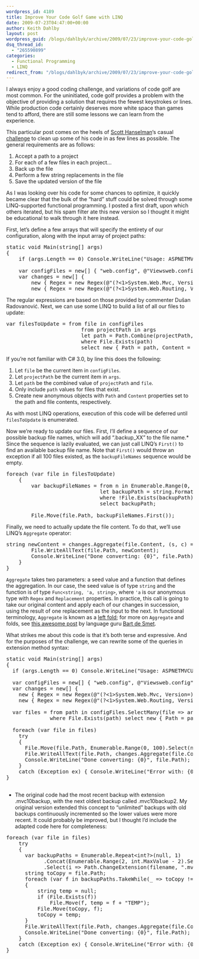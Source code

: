 ```yaml
---
wordpress_id: 4189
title: Improve Your Code Golf Game with LINQ
date: 2009-07-23T04:47:00+00:00
author: Keith Dahlby
layout: post
wordpress_guid: /blogs/dahlbyk/archive/2009/07/23/improve-your-code-golf-game-with-linq.aspx
dsq_thread_id:
  - "265590899"
categories:
  - Functional Programming
  - LINQ
redirect_from: "/blogs/dahlbyk/archive/2009/07/23/improve-your-code-golf-game-with-linq.aspx/"
---
```

I always enjoy a good coding challenge, and variations of code golf are most common. For the uninitiated, code golf provides a problem with the objective of providing a solution that requires the fewest keystrokes or lines. While production code certainly deserves more white space than games tend to afford, there are still some lessons we can learn from the experience.

This particular post comes on the heels of [Scott Hanselman](http://www.hanselman.com/blog/)&#8216;s casual [challenge](http://www.hanselman.com/blog/CheesyASPNETMVCProjectUpgraderForVisualStudio2010Beta1.aspx "Cheesy ASP.NET MVC Project Upgrader for Visual Studio 2010 Beta 1") to clean up some of his code in as few lines as possible. The general requirements are as follows: 

  1. Accept a path to a project
  2. For each of a few files in each project&#8230;
  3. Back up the file
  4. Perform a few string replacements in the file
  5. Save the updated version of the file

As I was looking over his code for some chances to optimize, it quickly became clear that the bulk of the &#8220;hard&#8221; stuff could be solved through some LINQ-supported functional programming. I posted a first draft, upon which others iterated, but his spam filter ate this new version so I thought it might be educational to walk through it here instead.

First, let&#8217;s define a few arrays that will specify the entirety of our configuration, along with the input array of project paths: 

<pre>static void Main(string[] args)<br />{<br />    if (args.Length == 0) Console.WriteLine("Usage: ASPNETMVCUpgrader pathToProject1 [pathToProject2] [pathToProject3]");<br /><br />    var configFiles = new[] { "web.config", @"Viewsweb.config" };<br />    var changes = new[] {<br />        new { Regex = new Regex(@"(?&lt;1&gt;System.Web.Mvc, Version=)1.0(?&lt;2&gt;.0.0,)", RegexOptions.Compiled), Replacement = "${1}1.1${2}"},<br />        new { Regex = new Regex(@"(?&lt;1&gt;System.Web.Routing, Version=)3.5(?&lt;2&gt;.0.0,)", RegexOptions.Compiled), Replacement = "${1}4.0${2}"} };</pre>

The regular expressions are based on those provided by commenter Du&scaron;an Radovanović. Next, we can use some LINQ to build a list of all our files to update: 

<pre>var filesToUpdate = from file in configFiles<br />                        from projectPath in args<br />                        let path = Path.Combine(projectPath, file)<br />                        where File.Exists(path)<br />                        select new { Path = path, Content = File.ReadAllText(path) };</pre>

If you&#8217;re not familiar with C# 3.0, by line this does the following: 

  1. Let `file` be the current item in `configFiles`.
  2. Let `projectPath` be the current item in `args`.
  3. Let `path` be the combined value of `projectPath` and `file`.
  4. Only include `path` values for files that exist.
  5. Create new anonymous objects with `Path` and `Content` properties set to the path and file contents, respectively.

As with most LINQ operations, execution of this code will be deferred until `filesToUpdate` is enumerated.

Now we&#8217;re ready to update our files. First, I&#8217;ll define a sequence of our possible backup file names, which will add &#8220;.backup_XX&#8221; to the file name.* Since the sequence is lazily evaluated, we can just call LINQ&#8217;s `First()` to find an available backup file name. Note that `First()` would throw an exception if all 100 files existed, as the `backupFileNames` sequence would be empty. 

<pre>foreach (var file in filesToUpdate)<br />    {<br />        var backupFileNames = from n in Enumerable.Range(0, 100)<br />                              let backupPath = string.Format("{0}.backup_{1:00}", file.Path, n)<br />                              where !File.Exists(backupPath)<br />                              select backupPath;<br /><br />        File.Move(file.Path, backupFileNames.First());</pre>

Finally, we need to actually update the file content. To do that, we&#8217;ll use LINQ&#8217;s `Aggregate` operator: 

<pre>string newContent = changes.Aggregate(file.Content, (s, c) =&gt; c.Regex.Replace(s, c.Replacement));<br />        File.WriteAllText(file.Path, newContent);<br />        Console.WriteLine("Done converting: {0}", file.Path);<br />    }<br />}</pre>

`Aggregate` takes two parameters: a seed value and a function that defines the aggregation. In our case, the seed value is of type `string` and the function is of type `Func<string, 'a, string>`, where `'a` is our anonymous type with `Regex` and `Replacement` properties. In practice, this call is going to take our original content and apply each of our changes in succession, using the result of one replacement as the input to the next. In functional terminology, `Aggregate` is known as a [left fold](http://en.wikipedia.org/wiki/Fold_(higher-order_function) "Fold (higher-order function)"); for more on `Aggregate` and folds, see [this awesome post](http://community.bartdesmet.net/blogs/bart/archive/2008/08/17/folding-left-right-and-the-linq-aggregation-operator.aspx "Folding left, right and the LINQ aggregation operator") by language guru [Bart de Smet](http://community.bartdesmet.net/blogs/bart/default.aspx).
  
What strikes me about this code is that it&#8217;s both terse and expressive. And for the purposes of the challenge, we can rewrite some of the queries in extension method syntax: 

<pre>static void Main(string[] args)<br />{<br />  if (args.Length == 0) Console.WriteLine("Usage: ASPNETMVCUpgrader pathToProject1 [pathToProject2] [pathToProject3]");<br /><br />  var configFiles = new[] { "web.config", @"Viewsweb.config" };<br />  var changes = new[] {<br />    new { Regex = new Regex(@"(?&lt;1&gt;System.Web.Mvc, Version=)1.0(?&lt;2&gt;.0.0,)", RegexOptions.Compiled), Replacement = "${1}1.1${2}"},<br />    new { Regex = new Regex(@"(?&lt;1&gt;System.Web.Routing, Version=)3.5(?&lt;2&gt;.0.0,)", RegexOptions.Compiled), Replacement = "${1}4.0${2}"} };<br /><br />  var files = from path in configFiles.SelectMany(file =&gt; args, (file, arg) =&gt; Path.Combine(arg, file))<br />              where File.Exists(path) select new { Path = path, Content = File.ReadAllText(path) };<br /><br />  foreach (var file in files)<br />    try<br />    {<br />      File.Move(file.Path, Enumerable.Range(0, 100).Select(n =&gt; string.Format("{0}.backup_{1:00}", file.Path, n)).First(p =&gt; !File.Exists(p)));<br />      File.WriteAllText(file.Path, changes.Aggregate(file.Content, (s, c) =&gt; c.Regex.Replace(s, c.Replacement)));<br />      Console.WriteLine("Done converting: {0}", file.Path);<br />    }<br />    catch (Exception ex) { Console.WriteLine("Error with: {0}" + Environment.NewLine + "Exception: {1}", file.Path, ex.Message); }<br />}<br /><br /></pre>

* The original code had the most recent backup with extension .<span class="content">mvc10backup, with the next oldest backup called .mvc10backup2. My original version extended this concept to &#8220;unlimited&#8221; backups with old backups continuously incremented so the lower values were more recent. It could probably be improved, but I thought I&#8217;d include the adapted code here for completeness:</span>

<pre>foreach (var file in files)<br />    try<br />    {<br />      var backupPaths = Enumerable.Repeat&lt;int?&gt;(null, 1)<br />            .Concat(Enumerable.Range(2, int.MaxValue - 2).Select(i =&gt; (int?)i))<br />            .Select(i =&gt; Path.ChangeExtension(filename, ".mvc10backup" + i));<br />      string toCopy = file.Path;<br />      foreach (var f in backupPaths.TakeWhile(_ =&gt; toCopy != null))<br />      {<br />          string temp = null;<br />          if (File.Exists(f))<br />              File.Move(f, temp = f + "TEMP");<br />          File.Move(toCopy, f);<br />          toCopy = temp;<br />      }<br />      File.WriteAllText(file.Path, changes.Aggregate(file.Content, (s, c) =&gt; c.Regex.Replace(s, c.Replacement)));<br />      Console.WriteLine("Done converting: {0}", file.Path);<br />    }<br />    catch (Exception ex) { Console.WriteLine("Error with: {0}" + Environment.NewLine + "Exception: {1}", file.Path, ex.Message); }<br />}</pre>